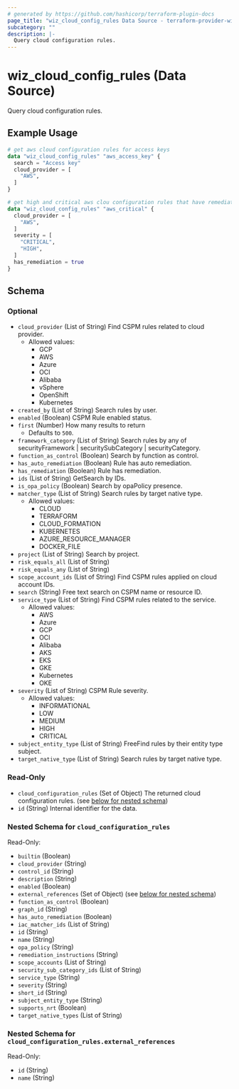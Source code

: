```yaml
---
# generated by https://github.com/hashicorp/terraform-plugin-docs
page_title: "wiz_cloud_config_rules Data Source - terraform-provider-wiz"
subcategory: ""
description: |-
  Query cloud configuration rules.
---
```


# wiz_cloud_config_rules (Data Source)

Query cloud configuration rules.

## Example Usage

```terraform
# get aws cloud configuration rules for access keys
data "wiz_cloud_config_rules" "aws_access_key" {
  search = "Access key"
  cloud_provider = [
    "AWS",
  ]
}

# get high and critical aws clou configuration rules that have remediation
data "wiz_cloud_config_rules" "aws_critical" {
  cloud_provider = [
    "AWS",
  ]
  severity = [
    "CRITICAL",
    "HIGH",
  ]
  has_remediation = true
}
```

<!-- schema generated by tfplugindocs -->
## Schema

### Optional

- `cloud_provider` (List of String) Find CSPM rules related to cloud provider.
    - Allowed values: 
        - GCP
        - AWS
        - Azure
        - OCI
        - Alibaba
        - vSphere
        - OpenShift
        - Kubernetes
- `created_by` (List of String) Search rules by user.
- `enabled` (Boolean) CSPM Rule enabled status.
- `first` (Number) How many results to return
    - Defaults to `500`.
- `framework_category` (List of String) Search rules by any of securityFramework | securitySubCategory | securityCategory.
- `function_as_control` (Boolean) Search by function as control.
- `has_auto_remediation` (Boolean) Rule has auto remediation.
- `has_remediation` (Boolean) Rule has remediation.
- `ids` (List of String) GetSearch by IDs.
- `is_opa_policy` (Boolean) Search by opaPolicy presence.
- `matcher_type` (List of String) Search rules by target native type.
    - Allowed values: 
        - CLOUD
        - TERRAFORM
        - CLOUD_FORMATION
        - KUBERNETES
        - AZURE_RESOURCE_MANAGER
        - DOCKER_FILE
- `project` (List of String) Search by project.
- `risk_equals_all` (List of String)
- `risk_equals_any` (List of String)
- `scope_account_ids` (List of String) Find CSPM rules applied on cloud account IDs.
- `search` (String) Free text search on CSPM name or resource ID.
- `service_type` (List of String) Find CSPM rules related to the service.
    - Allowed values: 
        - AWS
        - Azure
        - GCP
        - OCI
        - Alibaba
        - AKS
        - EKS
        - GKE
        - Kubernetes
        - OKE
- `severity` (List of String) CSPM Rule severity.
    - Allowed values: 
        - INFORMATIONAL
        - LOW
        - MEDIUM
        - HIGH
        - CRITICAL
- `subject_entity_type` (List of String) FreeFind rules by their entity type subject.
- `target_native_type` (List of String) Search rules by target native type.

### Read-Only

- `cloud_configuration_rules` (Set of Object) The returned cloud configuration rules. (see [below for nested schema](#nestedatt--cloud_configuration_rules))
- `id` (String) Internal identifier for the data.

<a id="nestedatt--cloud_configuration_rules"></a>
### Nested Schema for `cloud_configuration_rules`

Read-Only:

- `builtin` (Boolean)
- `cloud_provider` (String)
- `control_id` (String)
- `description` (String)
- `enabled` (Boolean)
- `external_references` (Set of Object) (see [below for nested schema](#nestedobjatt--cloud_configuration_rules--external_references))
- `function_as_control` (Boolean)
- `graph_id` (String)
- `has_auto_remediation` (Boolean)
- `iac_matcher_ids` (List of String)
- `id` (String)
- `name` (String)
- `opa_policy` (String)
- `remediation_instructions` (String)
- `scope_accounts` (List of String)
- `security_sub_category_ids` (List of String)
- `service_type` (String)
- `severity` (String)
- `short_id` (String)
- `subject_entity_type` (String)
- `supports_nrt` (Boolean)
- `target_native_types` (List of String)

<a id="nestedobjatt--cloud_configuration_rules--external_references"></a>
### Nested Schema for `cloud_configuration_rules.external_references`

Read-Only:

- `id` (String)
- `name` (String)


